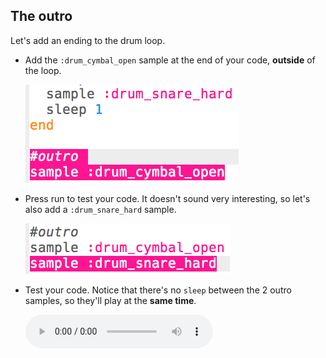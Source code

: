 ## The outro
Let's add an ending to the drum loop.



+ Add the `:drum_cymbal_open` sample at the end of your code, __outside__ of the loop.

    ![screenshot](images/drum-outro-1.png)

+ Press run to test your code. It doesn't sound very interesting, so let's also add a `:drum_snare_hard` sample.

    ![screenshot](images/drum-outro-2.png)

+ Test your code. Notice that there's no `sleep` between the 2 outro samples, so they'll play at the __same time__.

    <div id="audio-preview" class="pdf-hidden">
    <audio controls preload>
      <source src="resources/drums-outro.mp3" type="audio/mpeg">
    Your browser does not support the <code>audio</code> element.
    </audio>
    </div>



